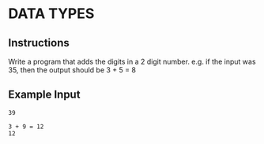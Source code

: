 # DATA TYPES

## Instructions

Write a program that adds the digits in a 2 digit number. e.g. if the input was 35, then the output should be 3 + 5 = 8

## Example Input

```
39
```

```
3 + 9 = 12
12
```
